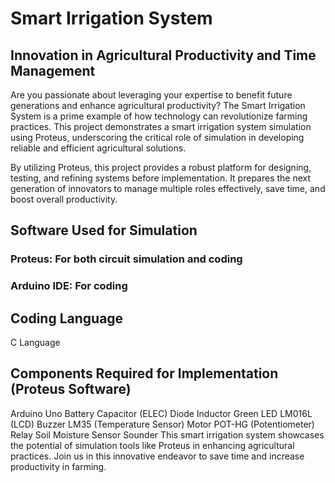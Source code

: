 # Smart Irrigation System
## Innovation in Agricultural Productivity and Time Management
Are you passionate about leveraging your expertise to benefit future generations and enhance agricultural productivity? The Smart Irrigation System is a prime example of how technology can revolutionize farming practices. This project demonstrates a smart irrigation system simulation using Proteus, underscoring the critical role of simulation in developing reliable and efficient agricultural solutions.

By utilizing Proteus, this project provides a robust platform for designing, testing, and refining systems before implementation. It prepares the next generation of innovators to manage multiple roles effectively, save time, and boost overall productivity.

## Software Used for Simulation
### Proteus: For both circuit simulation and coding
### Arduino IDE: For coding
## Coding Language
C Language
## Components Required for Implementation (Proteus Software)
Arduino Uno
Battery
Capacitor (ELEC)
Diode
Inductor
Green LED
LM016L (LCD)
Buzzer
LM35 (Temperature Sensor)
Motor
POT-HG (Potentiometer)
Relay
Soil Moisture Sensor
Sounder
This smart irrigation system showcases the potential of simulation tools like Proteus in enhancing agricultural practices. Join us in this innovative endeavor to save time and increase productivity in farming.
